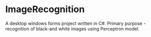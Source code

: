 # ImageRecognition
A desktop windows forms project written in C#. Primary purpose - recognition of black-and white images using Perceptron model.
